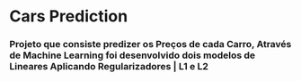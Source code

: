 # Cars Prediction 
### Projeto que consiste predizer os Preços de cada Carro, Através de Machine Learning foi desenvolvido dois modelos de Lineares Aplicando Regularizadores | L1 e L2 
